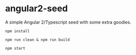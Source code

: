 # angular2-seed
A simple Angular 2/Typescript seed with some extra goodies.

`npm install`

`npm run clean & npm run build`

`npm start`
